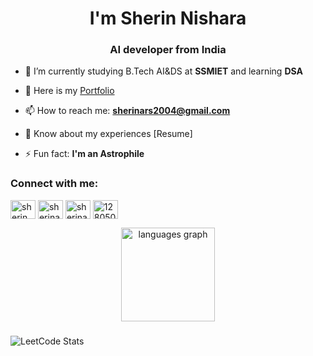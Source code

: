 <h1 align="center">I'm Sherin Nishara</h1>
<h3 align="center">AI developer from India</h3>

- 🔭 I’m currently studying B.Tech AI&DS at **SSMIET** and learning **DSA**

- 👯 Here is my [Portfolio](https://sherinnishara.netlify.app/)

- 📫 How to reach me: **sherinars2004@gmail.com**

- 📄 Know about my experiences [Resume]

- ⚡ Fun fact: **I'm an Astrophile**

<!-- BLOG-POST-LIST:START -->
<!-- BLOG-POST-LIST:END -->

<h3 align="left">Connect with me:</h3>
<p align="left">
<a href="https://linkedin.com/in/sherin nishara s" target="blank"><img align="center" src="https://raw.githubusercontent.com/rahuldkjain/github-profile-readme-generator/master/src/images/icons/Social/linked-in-alt.svg" alt="sherin nishara s" height="30" width="40" /></a>
<a href="https://www.leetcode.com/sherinars2004" target="blank"><img align="center" src="https://raw.githubusercontent.com/rahuldkjain/github-profile-readme-generator/master/src/images/icons/Social/leet-code.svg" alt="sherinars2004" height="30" width="40" /></a>
<a href="https://auth.geeksforgeeks.org/user/sherinaotz7" target="blank"><img align="center" src="https://raw.githubusercontent.com/rahuldkjain/github-profile-readme-generator/master/src/images/icons/Social/geeks-for-geeks.svg" alt="sherinaotz7" height="30" width="40" /></a>
<a href="https://discord.gg/1280507349047709747" target="blank"><img align="center" src="https://raw.githubusercontent.com/rahuldkjain/github-profile-readme-generator/master/src/images/icons/Social/discord.svg" alt="1280507349047709747" height="30" width="40" /></a>
</p>

<div align="center">
  <img src="https://github-readme-stats.vercel.app/api/top-langs?username=sherinnishara&show_icons=true&theme=synthwave&locale=en&layout=compact" height="150" alt="languages graph"  />
</div>

###

###

![LeetCode Stats](https://leetcard.jacoblin.cool/sherinars2004?theme=dark&font=Actor&ext=heatmap)

###
